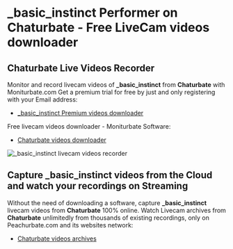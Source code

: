 # _basic_instinct Performer on Chaturbate - Free LiveCam videos downloader

## Chaturbate Live Videos Recorder

Monitor and record livecam videos of **_basic_instinct** from **Chaturbate** with Moniturbate.com
Get a premium trial for free by just and only registering with your Email address:
* [_basic_instinct Premium videos downloader](https://moniturbate.com/request-demo-licence-key.html)

Free livecam videos downloader - Moniturbate Software:
* [Chaturbate videos downloader](https://moniturbate.com/moniturbate-download-software.html)

![_basic_instinct livecam videos recorder](https://peachurnet.com/templates/moniturbate-software.png)


## Capture _basic_instinct videos from the Cloud and watch your recordings on Streaming

Without the need of downloading a software, capture **_basic_instinct** livecam videos from **Chaturbate** 100% online.
Watch Livecam archives from **Chaturbate** unlimitedly from thousands of existing recordings, only on Peachurbate.com and its websites network:
* [Chaturbate videos archives](https://peachurnet.com/)
